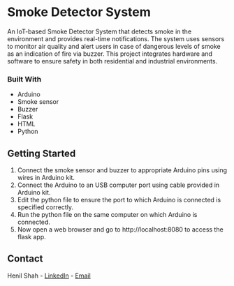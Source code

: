 
# Smoke Detector System
<!-- TABLE OF CONTENTS -->
<!--
<details open="true">
  <summary>Table of Contents</summary>
  <ol>
    <li>
      <a href="#about-the-project">About The Project</a>
      <ul>
        <li><a href="#built-with">Built With</a></li>
      </ul>
    </li>
    <li>
      <a href="#getting-started">Getting Started</a>
    </li>
    <li><a href="#contact">Contact</a></li>
  </ol>
</details>
-->


<!-- ABOUT THE PROJECT
## About The Project  -->
An IoT-based Smoke Detector System that detects smoke in the environment and provides real-time notifications. The system uses sensors to monitor air quality and alert users in case of dangerous levels of smoke as an indication of fire via buzzer. This project integrates hardware and software to ensure safety in both residential and industrial environments.

### Built With
* Arduino
* Smoke sensor
* Buzzer
* Flask
* HTML
* Python

<!-- GETTING STARTED -->
## Getting Started
 1. Connect the smoke sensor and buzzer to appropriate Arduino pins using wires in Arduino kit.
 2. Connect the Arduino to an USB computer port using cable provided in Arduino kit.
 3. Edit the python file to ensure the port to which Arduino is connected is specified correctly. 
 4. Run the python file on the same computer on which Arduino is connected.
 5. Now open a web browser and go to http://localhost:8080 to access the flask app.

<!-- CONTACT -->
## Contact
Henil Shah - [LinkedIn](https://www.linkedin.com/in/henilshahssh) - [Email](mailto:henilshahssh@gmail.com)
